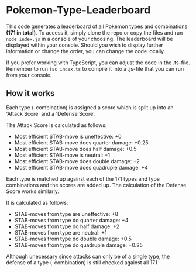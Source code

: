 # Pokemon-Type-Leaderboard

This code generates a leaderboard of all Pokémon types and combinations **(171 in total)**.
To access it, simply clone the repo or copy the files and run ```node index.js``` in a console of your choosing.
The leaderboard will be displayed within your console.
Should you wish to display further information or change the order, you can change the code locally.

If you prefer working with TypeScript, you can adjust the code in the .ts-file. Remember to run ```tsc index.ts``` to compile it into a .js-file that you can run from your console.

## How it works

Each type (-combination) is assigned a score which is split up into an 'Attack Score' and a 'Defense Score'.

The Attack Score is calculated as follows:

- Most efficient STAB-move is uneffective: +0
- Most efficient STAB-move does quarter damage: +0.25
- Most efficient STAB-move does half damage: +0.5
- Most efficient STAB-move is neutral: +1
- Most efficient STAB-move does double damage: +2
- Most efficient STAB-move does quadruple damage: +4

Each type is matched up against each of the 171 types and type combinations and the scores are added up.
The calculation of the Defense Score works similarly.

It is calculated as follows:

- STAB-moves from type are uneffective: +8
- STAB-moves from type do quarter damage: +4
- STAB-moves from type do half damage: +2
- STAB-moves from type are neutral: +1
- STAB-moves from type do double damage: +0.5
- STAB-moves from type do quadruple damage: +0.25

Although unecessary since attacks can only be of a single type, the defense of a type (-combination) is still checked against all 171
